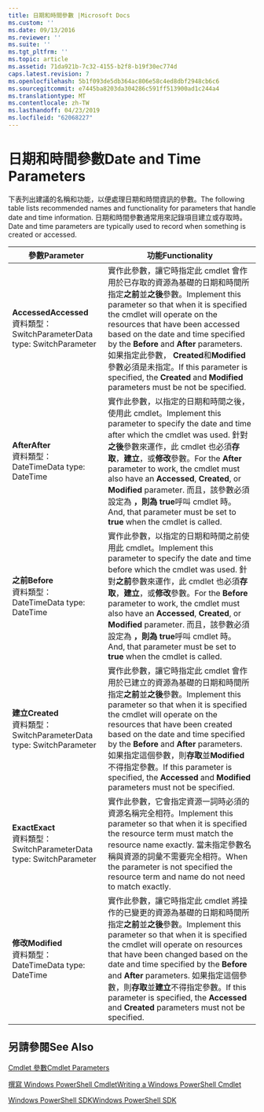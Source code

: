 ```yaml
---
title: 日期和時間參數 |Microsoft Docs
ms.custom: ''
ms.date: 09/13/2016
ms.reviewer: ''
ms.suite: ''
ms.tgt_pltfrm: ''
ms.topic: article
ms.assetid: 71da921b-7c32-4155-b2f8-b19f30ec774d
caps.latest.revision: 7
ms.openlocfilehash: 5b1f093de5db364ac806e58c4ed8dbf2948cb6c6
ms.sourcegitcommit: e7445ba8203da304286c591ff513900ad1c244a4
ms.translationtype: MT
ms.contentlocale: zh-TW
ms.lasthandoff: 04/23/2019
ms.locfileid: "62068227"
---
```

# <a name="date-and-time-parameters"></a><span data-ttu-id="81d78-102">日期和時間參數</span><span class="sxs-lookup"><span data-stu-id="81d78-102">Date and Time Parameters</span></span>

<span data-ttu-id="81d78-103">下表列出建議的名稱和功能，以便處理日期和時間資訊的參數。</span><span class="sxs-lookup"><span data-stu-id="81d78-103">The following table lists recommended names and functionality for parameters that handle date and time information.</span></span> <span data-ttu-id="81d78-104">日期和時間參數通常用來記錄項目建立或存取時。</span><span class="sxs-lookup"><span data-stu-id="81d78-104">Date and time parameters are typically used to record when something is created or accessed.</span></span>

|<span data-ttu-id="81d78-105">參數</span><span class="sxs-lookup"><span data-stu-id="81d78-105">Parameter</span></span>|<span data-ttu-id="81d78-106">功能</span><span class="sxs-lookup"><span data-stu-id="81d78-106">Functionality</span></span>|
|---|---|
|<span data-ttu-id="81d78-107">**Accessed**</span><span class="sxs-lookup"><span data-stu-id="81d78-107">**Accessed**</span></span><br><span data-ttu-id="81d78-108">資料類型：SwitchParameter</span><span class="sxs-lookup"><span data-stu-id="81d78-108">Data type: SwitchParameter</span></span>|<span data-ttu-id="81d78-109">實作此參數，讓它時指定此 cmdlet 會作用於已存取的資源為基礎的日期和時間所指定**之前**並**之後**參數。</span><span class="sxs-lookup"><span data-stu-id="81d78-109">Implement this parameter so that when it is specified the cmdlet will operate on the resources that have been accessed based on the date and time specified by the **Before** and **After** parameters.</span></span> <span data-ttu-id="81d78-110">如果指定此參數， **Created**和**Modified**參數必須是未指定。</span><span class="sxs-lookup"><span data-stu-id="81d78-110">If this parameter is specified, the **Created** and **Modified** parameters must be not be specified.</span></span>|
|<span data-ttu-id="81d78-111">**After**</span><span class="sxs-lookup"><span data-stu-id="81d78-111">**After**</span></span><br><span data-ttu-id="81d78-112">資料類型：DateTime</span><span class="sxs-lookup"><span data-stu-id="81d78-112">Data type: DateTime</span></span>|<span data-ttu-id="81d78-113">實作此參數，以指定的日期和時間之後，使用此 cmdlet。</span><span class="sxs-lookup"><span data-stu-id="81d78-113">Implement this parameter to specify the date and time after which the cmdlet was used.</span></span> <span data-ttu-id="81d78-114">針對**之後**參數來運作，此 cmdlet 也必須**存取**，**建立**，或**修改**參數。</span><span class="sxs-lookup"><span data-stu-id="81d78-114">For the **After** parameter to work, the cmdlet must also have an **Accessed**, **Created**, or **Modified** parameter.</span></span> <span data-ttu-id="81d78-115">而且，該參數必須設定為 **，則為 true**呼叫 cmdlet 時。</span><span class="sxs-lookup"><span data-stu-id="81d78-115">And, that parameter must be set to **true** when the cmdlet is called.</span></span>|
|<span data-ttu-id="81d78-116">**之前**</span><span class="sxs-lookup"><span data-stu-id="81d78-116">**Before**</span></span><br><span data-ttu-id="81d78-117">資料類型：DateTime</span><span class="sxs-lookup"><span data-stu-id="81d78-117">Data type: DateTime</span></span>|<span data-ttu-id="81d78-118">實作此參數，以指定的日期和時間之前使用此 cmdlet。</span><span class="sxs-lookup"><span data-stu-id="81d78-118">Implement this parameter to specify the date and time before which the cmdlet was used.</span></span> <span data-ttu-id="81d78-119">針對**之前**參數來運作，此 cmdlet 也必須**存取**，**建立**，或**修改**參數。</span><span class="sxs-lookup"><span data-stu-id="81d78-119">For the **Before** parameter to work, the cmdlet must also have an **Accessed**, **Created**, or **Modified** parameter.</span></span> <span data-ttu-id="81d78-120">而且，該參數必須設定為 **，則為 true**呼叫 cmdlet 時。</span><span class="sxs-lookup"><span data-stu-id="81d78-120">And, that parameter must be set to **true** when the cmdlet is called.</span></span>|
|<span data-ttu-id="81d78-121">**建立**</span><span class="sxs-lookup"><span data-stu-id="81d78-121">**Created**</span></span><br><span data-ttu-id="81d78-122">資料類型：SwitchParameter</span><span class="sxs-lookup"><span data-stu-id="81d78-122">Data type: SwitchParameter</span></span>|<span data-ttu-id="81d78-123">實作此參數，讓它時指定此 cmdlet 會作用於已建立的資源為基礎的日期和時間所指定**之前**並**之後**參數。</span><span class="sxs-lookup"><span data-stu-id="81d78-123">Implement this parameter so that when it is specified the cmdlet will operate on the resources that have been created based on the date and time specified by the **Before** and **After** parameters.</span></span> <span data-ttu-id="81d78-124">如果指定這個參數，則**存取**並**Modified**不得指定參數。</span><span class="sxs-lookup"><span data-stu-id="81d78-124">If this parameter is specified, the **Accessed** and **Modified** parameters must not be specified.</span></span>|
|<span data-ttu-id="81d78-125">**Exact**</span><span class="sxs-lookup"><span data-stu-id="81d78-125">**Exact**</span></span><br><span data-ttu-id="81d78-126">資料類型：SwitchParameter</span><span class="sxs-lookup"><span data-stu-id="81d78-126">Data type: SwitchParameter</span></span>|<span data-ttu-id="81d78-127">實作此參數，它會指定資源一詞時必須的資源名稱完全相符。</span><span class="sxs-lookup"><span data-stu-id="81d78-127">Implement this parameter so that when it is specified the resource term must match the resource name exactly.</span></span> <span data-ttu-id="81d78-128">當未指定參數名稱與資源的詞彙不需要完全相符。</span><span class="sxs-lookup"><span data-stu-id="81d78-128">When the parameter is not specified the resource term and name do not need to match exactly.</span></span>|
|<span data-ttu-id="81d78-129">**修改**</span><span class="sxs-lookup"><span data-stu-id="81d78-129">**Modified**</span></span><br><span data-ttu-id="81d78-130">資料類型：DateTime</span><span class="sxs-lookup"><span data-stu-id="81d78-130">Data type: DateTime</span></span>|<span data-ttu-id="81d78-131">實作此參數，讓它時指定此 cmdlet 將操作的已變更的資源為基礎的日期和時間所指定**之前**並**之後**參數。</span><span class="sxs-lookup"><span data-stu-id="81d78-131">Implement this parameter so that when it is specified the cmdlet will operate on resources that have been changed based on the date and time specified by the **Before** and **After** parameters.</span></span> <span data-ttu-id="81d78-132">如果指定這個參數，則**存取**並**建立**不得指定參數。</span><span class="sxs-lookup"><span data-stu-id="81d78-132">If this parameter is specified, the **Accessed** and **Created** parameters must not be specified.</span></span>|
## <a name="see-also"></a><span data-ttu-id="81d78-133">另請參閱</span><span class="sxs-lookup"><span data-stu-id="81d78-133">See Also</span></span>

[<span data-ttu-id="81d78-134">Cmdlet 參數</span><span class="sxs-lookup"><span data-stu-id="81d78-134">Cmdlet Parameters</span></span>](./cmdlet-parameters.md)

[<span data-ttu-id="81d78-135">撰寫 Windows PowerShell Cmdlet</span><span class="sxs-lookup"><span data-stu-id="81d78-135">Writing a Windows PowerShell Cmdlet</span></span>](./writing-a-windows-powershell-cmdlet.md)

[<span data-ttu-id="81d78-136">Windows PowerShell SDK</span><span class="sxs-lookup"><span data-stu-id="81d78-136">Windows PowerShell SDK</span></span>](../windows-powershell-reference.md)
